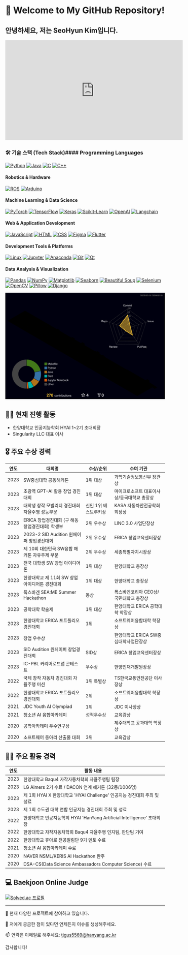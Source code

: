 # 🚀 Welcome to My GitHub Repository!

## 안녕하세요, 저는 SeoHyun Kim입니다. 

<iframe width="560" height="315" src="https://www.youtube.com/embed/SPVNh3Zk9Mk?autoplay=1" frameborder="0" allowfullscreen></iframe>

### 🛠 기술 스택 (Tech Stack)#### Programming Languages
[![Python](https://img.shields.io/badge/Python-3776AB?style=for-the-badge&logo=python&logoColor=white&labelColor=black)](https://www.python.org/)
[![Java](https://img.shields.io/badge/Java-007396?style=for-the-badge&logo=java&logoColor=white&labelColor=black)](https://www.java.com/)
[![C](https://img.shields.io/badge/C-00599C?style=for-the-badge&logo=c&logoColor=white&labelColor=black)](https://en.wikipedia.org/wiki/C_(programming_language))
[![C++](https://img.shields.io/badge/C++-00599C?style=for-the-badge&logo=cplusplus&logoColor=white&labelColor=black)](https://www.cplusplus.com/)

#### Robotics & Hardware
[![ROS](https://img.shields.io/badge/ROS-22314E?style=for-the-badge&logo=ros&logoColor=white&labelColor=black)](https://www.ros.org/)
[![Arduino](https://img.shields.io/badge/Arduino-00979D?style=for-the-badge&logo=arduino&logoColor=white&labelColor=black)](https://www.arduino.cc/)

#### Machine Learning & Data Science
[![PyTorch](https://img.shields.io/badge/PyTorch-EE4C2C?style=for-the-badge&logo=pytorch&logoColor=white&labelColor=black)](https://pytorch.org/)
[![TensorFlow](https://img.shields.io/badge/TensorFlow-FF6F00?style=for-the-badge&logo=tensorflow&logoColor=white&labelColor=black)](https://www.tensorflow.org/)
[![Keras](https://img.shields.io/badge/Keras-D00000?style=for-the-badge&logo=keras&logoColor=white&labelColor=black)](https://keras.io/)
[![Scikit-Learn](https://img.shields.io/badge/ScikitLearn-F7931E?style=for-the-badge&logo=scikit-learn&logoColor=white&labelColor=black)](https://scikit-learn.org/)
[![OpenAI](https://img.shields.io/badge/OpenAI-412991?style=for-the-badge&logo=openai&logoColor=white&labelColor=black)](https://openai.com/)
[![Langchain](https://img.shields.io/badge/Langchain-FF4B4B?style=for-the-badge&logo=langchain&logoColor=white&labelColor=black)](https://langchain.org/)

#### Web & Application Development
[![JavaScript](https://img.shields.io/badge/JavaScript-F7DF1E?style=for-the-badge&logo=javascript&logoColor=black&labelColor=black)](https://developer.mozilla.org/en-US/docs/Web/JavaScript)
[![HTML](https://img.shields.io/badge/HTML-E34F26?style=for-the-badge&logo=html5&logoColor=white&labelColor=black)](https://developer.mozilla.org/en-US/docs/Web/HTML)
[![CSS](https://img.shields.io/badge/CSS-1572B6?style=for-the-badge&logo=css3&logoColor=white&labelColor=black)](https://developer.mozilla.org/en-US/docs/Web/CSS)
[![Figma](https://img.shields.io/badge/Figma-F24E1E?style=for-the-badge&logo=figma&logoColor=white&labelColor=black)](https://www.figma.com/)
[![Flutter](https://img.shields.io/badge/Flutter-02569B?style=for-the-badge&logo=flutter&logoColor=white&labelColor=black)](https://flutter.dev/)

#### Development Tools & Platforms
[![Linux](https://img.shields.io/badge/Linux-FCC624?style=for-the-badge&logo=linux&logoColor=black&labelColor=black)](https://www.linux.org/)
[![Jupyter](https://img.shields.io/badge/Jupyter-F37626?style=for-the-badge&logo=jupyter&logoColor=white&labelColor=black)](https://jupyter.org/)
[![Anaconda](https://img.shields.io/badge/Anaconda-44A833?style=for-the-badge&logo=anaconda&logoColor=white&labelColor=black)](https://www.anaconda.com/)
[![Git](https://img.shields.io/badge/Git-F05032?style=for-the-badge&logo=git&logoColor=white&labelColor=black)](https://git-scm.com/)
[![Qt](https://img.shields.io/badge/Qt-41CD52?style=for-the-badge&logo=qt&logoColor=white&labelColor=black)](https://www.qt.io/)

#### Data Analysis & Visualization
[![Pandas](https://img.shields.io/badge/Pandas-150458?style=for-the-badge&logo=pandas&logoColor=white&labelColor=black)](https://pandas.pydata.org/)
[![NumPy](https://img.shields.io/badge/NumPy-013243?style=for-the-badge&logo=numpy&logoColor=white&labelColor=black)](https://numpy.org/)
[![Matplotlib](https://img.shields.io/badge/Matplotlib-11557C?style=for-the-badge&logo=matplotlib&logoColor=white&labelColor=black)](https://matplotlib.org/)
[![Seaborn](https://img.shields.io/badge/Seaborn-3776AB?style=for-the-badge&logo=python&logoColor=white&labelColor=black)](https://seaborn.pydata.org/)
[![Beautiful Soup](https://img.shields.io/badge/Beautiful%20Soup-47A248?style=for-the-badge&logo=python&logoColor=white&labelColor=black)](https://www.crummy.com/software/BeautifulSoup/)
[![Selenium](https://img.shields.io/badge/Selenium-43B02A?style=for-the-badge&logo=selenium&logoColor=white&labelColor=black)](https://www.selenium.dev/)
[![OpenCV](https://img.shields.io/badge/OpenCV-5C3EE8?style=for-the-badge&logo=opencv&logoColor=white&labelColor=black)](https://opencv.org/)
[![Pillow](https://img.shields.io/badge/Pillow-11557C?style=for-the-badge&logo=pillow&logoColor=white&labelColor=black)](https://python-pillow.org/)
[![Django](https://img.shields.io/badge/Django-092E20?style=for-the-badge&logo=django&logoColor=white&labelColor=black)](https://www.djangoproject.com/)


![](./profile-3d-contrib/profile-night-rainbow.svg)


## 🏃‍♂️ 현재 진행 활동
- 한양대학교 인공지능학회 HYAI 1~2기 초대회장
- Singularity LLC 대표 이사


## 🎖 주요 수상 경력

| 연도 | 대회명 | 수상/순위 | 수여 기관 |
|------|--------|----------|------------|
| 2023 | SW중심대학 공동해커톤 | 1위 대상 | 과학기술정보통신부 장관상 |
| 2023 | 초광역 GPT-AI 활용 창업 경진대회 | 1위 대상 | 마이크로소프트 대표이사상/동국대학교 총장상 |
| 2023 | 대학생 창작 모빌리티 경진대회 자율주행 성능부문 | 신인 1위 베스트루키상 | KASA 자동차안전공학회 회장상 |
| 2023 | ERICA 창업경진대회 (구 해동창업경진대회) 학생부 | 2위 우수상 | LINC 3.0 사업단장상 |
| 2023 | 2023-2 SID Audition 원페이퍼 창업경진대회 | 2위 우수상 | ERICA 창업교육센터장상 |
| 2023 | 제 10회 대한민국 SW융합 해커톤 자유주제 부문 | 2위 우수상 | 세종특별자치시장상 |
| 2023 | 전국 대학생 SW 창업 아이디어톤 | 1위 대상 | 한양대학교 총장상 |
| 2023 | 한양대학교 제 11회 SW 창업 아이디어톤 경진대회 | 1위 대상 | 한양대학교 총장상 |
| 2023 | 폭스바겐 SEA:ME Summer Hackathon | 동상 | 폭스바겐코리아 CEO상/국민대학교 총장상 |
| 2023 | 공학대학 학술제 | 1위 대상 | 한양대학교 ERICA 공학대학 학장상 |
| 2023 | 한양대학교 ERICA 포트폴리오 경진대회 | 1위 | 소프트웨어융합대학 학장상 |
| 2023 | 창업 우수상 | | 한양대학교 ERICA SW중심대학사업단장상 |
| 2023 | SID Audition 원페이퍼 창업경진대회 | SID상 | ERICA 창업교육센터장상 |
| 2023 | IC-PBL 커리어로드맵 콘테스트 | 우수상 | 한양인재개발원장상 |
| 2022 | 국제 창작 자동차 경진대회 자율주행 미션 | 1위 특별상 | TS한국교통안전공단 이사장상 |
| 2022 | 한양대학교 ERICA 포트폴리오 경진대회 | 2위 | 소프트웨어융합대학 학장상 |
| 2021 | JDC Youth AI Olympiad | 1위 | JDC 이사장상 |
| 2021 | 청소년 AI 융합아카데미 | 성적우수상 | 교육감상 |
| 2020 | 공학아카데미 우수연구상 | | 제주대학교 공과대학 학장상 |
| 2020 | 소프트웨어 동아리 산출물 대회 | 3위 | 교육감상 |

## 👨‍💻 주요 활동 경력

| 연도 | 활동 내용 |
|------|------------|
| 2023 | 한양대학교 Baqu4 자작자동차학회 자율주행팀 팀장 |
| 2023 | LG Aimers 2기 수료 / DACON 연계 해커톤 (32등/1006명) |
| 2023 | 제 1회 HYAI X 한양대학교 'HYAI Challenge' 인공지능 경진대회 주최 및 성료 |
| 2023 | 제 1회 수도권 대학 연합 인공지능 경진대회 주최 및 성료 |
| 2022 | 한양대학교 인공지능학회 HYAI 'HanYang Artificial Intelligence' 초대회장 |
| 2022 | 한양대학교 자작자동차학회 Baqu4 자율주행 인지팀, 판단팀 기여 |
| 2022 | 한양대학교 휴아로 전공알림단 9기 멘토 수료 |
| 2021 | 청소년 AI 융합아카데미 수료 |
| 2020 | NAVER NSML/KERIS AI Hackathon 완주 |
| 2020 | DSA-CS(Data Science Ambassadors Computer Science) 수료 |

## 💻 Baekjoon Online Judge
<!-- 여기에 자신의 백준 온라인 저지 티어를 삽입하세요. -->
[![Solved.ac
프로필](http://mazassumnida.wtf/api/v2/generate_badge?boj=tjgus5569)](https://solved.ac/tjgus5569)

---

🔭 현재 다양한 프로젝트에 참여하고 있습니다.

💬 저에게 궁금한 점이 있다면 언제든지 이슈를 생성해주세요.

📫 연락은 이메일로 해주세요: [tjgus5569@hanyang.ac.kr](mailto:tjgus5569@hanyang.ac.kr)

감사합니다!

